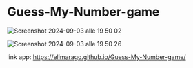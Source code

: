 # Guess-My-Number-game

![Screenshot 2024-09-03 alle 19 50 02](https://github.com/user-attachments/assets/b1ac8a41-4b92-4646-8b72-93dc4de46e85)

![Screenshot 2024-09-03 alle 19 50 26](https://github.com/user-attachments/assets/73fc39f0-4770-4f69-b3ff-280f61d3516b)

link app: https://elimarago.github.io/Guess-My-Number-game/
